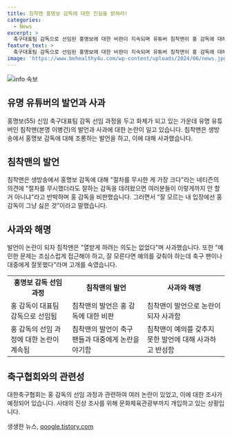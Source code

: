 ```yaml
---
title: 침착맨 홍명보 감독에 대한 진실을 밝혀라!
categories:
  - News
excerpt: >
  축구대표팀 감독으로 선임된 홍명보에 대한 비판이 지속되며 유튜버 침착맨이 홍 감독에 대해 그냥 싫은 거 아니냐고 발언한 것에 대한 논란이 일고 있다. 침착맨은 이 발언에 대해 사과했지만, 축구 관련 논란에 대해 논리적으로 다가가지 못한 발언이었다고 인정했다. 홍 감독의 선임 과정이 적절하지 않았다는 주장도 있으며, 축구협회와 문체부가 직접 조사에 착수할 예정이다.
feature_text: >
  축구대표팀 감독으로 선임된 홍명보에 대한 비판이 지속되며 유튜버 침착맨이 홍 감독에 대해 그냥 싫은 거 아니냐고 발언한 것에 대한 논란이 일고 있다. 침착맨은 이 발언에 대해 사과했지만, 축구 관련 논란에 대해 논리적으로 다가가지 못한 발언이었다고 인정했다. 홍 감독의 선임 과정이 적절하지 않았다는 주장도 있으며, 축구협회와 문체부가 직접 조사에 착수할 예정이다.
image: 'https://www.behealthy4u.com/wp-content/uploads/2024/06/news.jpg'
---
```


<p><img src="https://www.behealthy4u.com/wp-content/uploads/2024/06/news.jpg" alt="info 속보" /></p>

<h2 data-ke-size="size26">유명 유튜버의 발언과 사과</h2>

<p data-ke-size="size16">홍명보(55) 신임 축구대표팀 감독 선임 과정을 두고 화제가 되고 있는 가운데 유명 유튜버인 침착맨(본명 이병건)의 발언과 사과에 대한 논란이 일고 있습니다. 침착맨은 생방송에서 홍명보 감독에 대해 조롱하는 발언을 하고, 이에 대해 사과했습니다.</p>

<h2 data-ke-size="size24">침착맨의 발언</h2>

<p data-ke-size="size16">침착맨은 생방송에서 홍명보 감독에 대해 "절차를 무시한 게 가장 크다"라는 네티즌의 의견에 "절차를 무시했더라도 잘하는 감독을 데려왔으면 여러분들이 이렇게까지 안 할 거 아니냐"라고 반박하며 홍 감독을 비판했습니다. 그러면서 “잘 모르는 내 입장에선 홍 감독이 그냥 싫은 것”이라고 말했습니다.</p>

<h2 data-ke-size="size24">사과와 해명</h2>

<p data-ke-size="size16">발언이 논란이 되자 침착맨은 "열받게 하려는 의도는 없었다"며 사과했습니다. 또한 "예민한 문제는 조심스럽게 접근해야 하고, 잘 모른다면 예의를 갖춰야 하는데 축구 팬이나 대중에게 잘못했다"라며 고개를 숙였습니다.</p>

<table>
  <tr>
    <td style="text-align: center; height: 17px;"><b>홍명보 감독 선임 과정</b></td>
    <td style="text-align: center; height: 17px;"><b>침착맨의 발언</b></td>
    <td style="text-align: center; height: 17px;"><b>사과와 해명</b></td>
  </tr>
  <tr>
    <td>홍 감독이 대표팀 감독으로 선임됨</td>
    <td>침착맨의 발언은 홍 감독에 대한 비판</td>
    <td>침착맨이 발언으로 논란이 되자 사과함</td>
  </tr>
  <tr>
    <td>홍 감독의 선임 과정에 대한 논란이 계속됨</td>
    <td>침착맨의 발언이 축구 팬들과 대중에게 논란을 야기함</td>
    <td>침착맨이 예의를 갖추지 못한 발언에 대해 사과하고 반성함</td>
  </tr>
</table>

<h2 data-ke-size="size24">축구협회와의 관련성</h2>

<p data-ke-size="size16">대한축구협회는 홍 감독의 선임 과정과 관련하여 여러 논란이 있었고, 이에 대한 조사가 예정되어 있습니다. 사태의 진상 조사를 위해 문화체육관광부까지 개입하고 있는 상황입니다.</p>
생생한 뉴스, <a href="https://qoogle.tistory.com" rel="dofollow">qoogle.tistory.com</a>


